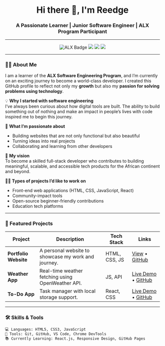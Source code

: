 <!-- PROFILE HEADER -->
<h1 align="center">Hi there 👋, I'm Reedge</h1>
<h3 align="center">A Passionate Learner | Junior Software Engineer | ALX Program Participant</h3>

---

<!-- BADGES -->
<p align="center">
  <img src="https://img.shields.io/badge/ALX-Software%20Engineering-blueviolet" alt="ALX Badge" />
  <img src="https://img.shields.io/badge/JavaScript-Intermediate-yellow" />
  <img src="https://img.shields.io/badge/HTML%20&%20CSS-Beginner-brightgreen" />
  <img src="https://img.shields.io/badge/Open%20to%20Work-Yes-green" />
</p>

---

<!-- ABOUT ME -->
### 👨‍💻 About Me

I am a learner of the **ALX Software Engineering Program**, and I’m currently on an exciting journey to become a world-class developer. I created this GitHub profile to reflect not only my **growth** but also my **passion for solving problems using technology**.

💡 **Why I started with software engineering**  
I’ve always been curious about how digital tools are built. The ability to build something out of nothing and make an impact in people’s lives with code inspired me to begin this journey.

🚀 **What I’m passionate about**  
- Building websites that are not only functional but also beautiful  
- Turning ideas into real projects  
- Collaborating and learning from other developers  

🎯 **My vision**  
To become a skilled full-stack developer who contributes to building meaningful, scalable, and accessible tech products for the African continent and beyond.

👨‍🔧 **Types of projects I’d like to work on**  
- Front-end web applications (HTML, CSS, JavaScript, React)  
- Community-impact tools  
- Open-source beginner-friendly contributions  
- Education tech platforms  

---

<!-- PROJECTS -->
### 📁 Featured Projects

| Project | Description | Tech Stack | Links |
|--------|-------------|------------|-------|
| **Portfolio Website** | A personal website to showcase my work and journey. | HTML, CSS, JS | [View](https://your-link.com) • [GitHub](https://github.com/yourusername/portfolio) |
| **Weather App** | Real-time weather fetching using OpenWeather API. | JS, API | [Live Demo](https://your-link.com) • [GitHub](https://github.com/yourusername/weather-app) |
| **To-Do App** | Task manager with local storage support. | React, CSS | [Live Demo](https://your-link.com) • [GitHub](https://github.com/yourusername/todo-app) |

---

<!-- SKILLS -->
### 🛠️ Skills & Tools

```html
💻 Languages: HTML5, CSS3, JavaScript  
🔧 Tools: Git, GitHub, VS Code, Chrome DevTools  
📚 Currently Learning: React.js, Responsive Design, GitHub Pages  
